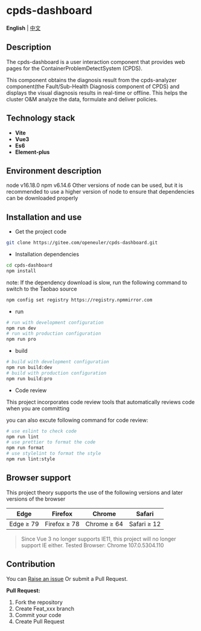 # cpds-dashboard

**English** | [中文](./README.md)

## Description

The cpds-dashboard is a user interaction component that provides web pages for the ContainerProblemDetectSystem (CPDS).

This component obtains the diagnosis result from the cpds-analyzer component(the Fault/Sub-Health Diagnosis component of CPDS) and displays the visual diagnosis results in real-time or offline. This helps the cluster O&M analyze the data, formulate and deliver policies.

## Technology stack

- **Vite**
- **Vue3**
- **Es6**
- **Element-plus**

## Environment description

node v16.18.0
npm v6.14.6
Other versions of node can be used, but it is recommended to use a higher version of node to ensure that dependencies can be downloaded properly

## Installation and use

- Get the project code

```bash
git clone https://gitee.com/openeuler/cpds-dashboard.git
```

- Installation dependencies

```bash
cd cpds-dashboard
npm install
```

note: If the dependency download is slow, run the following command to switch to the Taobao source

```bash
npm config set registry https://registry.npmmirror.com
```

- run

```bash
# run with development configuration
npm run dev
# run with production configuration
npm run pro
```

- build

```bash
# build with development configuration
npm run build:dev
# build with production configuration
npm run build:pro
```

- Code review

This project incorporates code review tools that automatically reviews code when you are committing

you can also excute following command for code review:

```bash
# use eslint to check code
npm run lint
# use prettier to format the code
npm run format
# use stylelint to format the style
npm run lint:style
```

## Browser support

This project theory supports the use of the following versions and later versions of the browser

| Edge      | Firefox      | Chrome      | Safari      |
| --------- | ------------ | ----------- | ----------- |
| Edge ≥ 79 | Firefox ≥ 78 | Chrome ≥ 64 | Safari ≥ 12 |

> Since Vue 3 no longer supports IE11, this project will no longer support IE either. Tested Browser: Chrome 107.0.5304.110

## Contribution

You can [Raise an issue](https://gitee.com/openeuler/cpds-dashboard/issues/new) Or submit a Pull Request.

**Pull Request:**

1. Fork the repository
2. Create Feat_xxx branch
3. Commit your code
4. Create Pull Request
